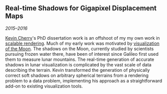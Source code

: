 ## Real-time Shadows for Gigapixel Displacement Maps

*2015&ndash;2016*

[Kevin Cherry][cherry]'s PhD dissertation work is an offshoot of my my own work in [scalable rendering][scm]. Much of my early work was motivated by [visualization of the Moon][orbiter]. The shadows on the Moon, currently studied by scientists pursuing frozen water there, have been of interest since Galileo first used them to measure lunar mountains. The real-time generation of accurate shadows in lunar visualization is complicated by the vast scale of data describing the terrain. Kevin transformed the generation of physically correct soft shadows on arbitrary spherical terrains from a rendering problem to a data problem, implementing his approach as a straightforward add-on to existing visualization tools.

[cherry]: students.html#kevin_cherry
[scm]: research.html#scm
[orbiter]: research.html#orbiter
